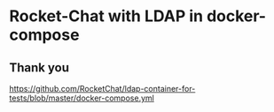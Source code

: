Rocket-Chat with LDAP in docker-compose
=======================================


## Thank you

https://github.com/RocketChat/ldap-container-for-tests/blob/master/docker-compose.yml